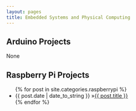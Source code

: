```yaml
---
layout: pages
title: Embedded Systems and Physical Computing
---
```


## Arduino Projects
None

## Raspberry Pi Projects
<ul id="blog-posts" class="posts">
{% for post in site.categories.raspberrypi %}
    <li><span>{{ post.date | date_to_string }} &raquo;</span><a href="{{ post.url }}">{{ post.title }}</a></li>
{% endfor %}
</ul>